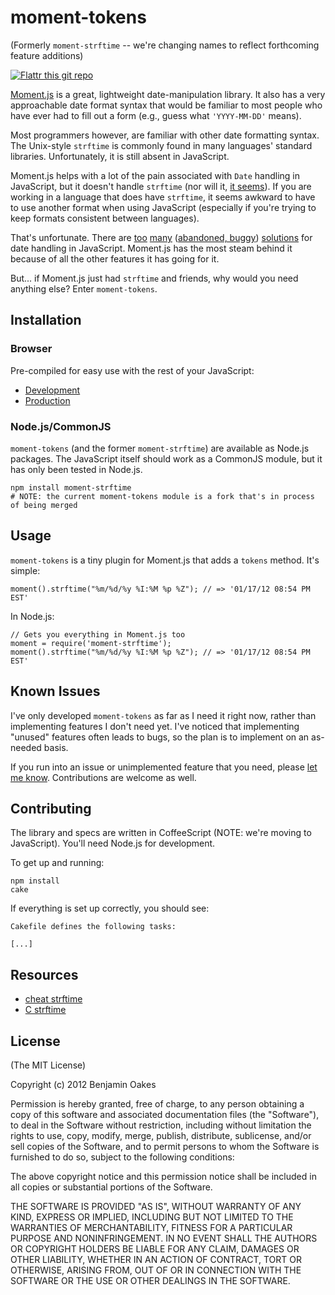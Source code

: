 # moment-tokens

(Formerly `moment-strftime` -- we're  changing names to reflect forthcoming feature additions)

[![Flattr this git repo](http://api.flattr.com/button/flattr-badge-large.png)](https://flattr.com/submit/auto?user_id=benjaminoakes&url=https://github.com/benjaminoakes/moment-tokens&title=moment-tokens&language=en_GB&tags=github&category=software)

[Moment.js](https://github.com/timrwood/moment) is a great, lightweight date-manipulation library.  It also has a very approachable date format syntax that would be familiar to most people who have ever had to fill out a form (e.g., guess what `'YYYY-MM-DD'` means).

Most programmers however, are familiar with other date formatting syntax.  The Unix-style `strftime` is commonly found in many languages' standard libraries.  Unfortunately, it is still absent in JavaScript.

Moment.js helps with a lot of the pain associated with `Date` handling in JavaScript, but it doesn't handle `strftime` (nor will it, [it seems](https://github.com/timrwood/moment/issues/49)).  If you are working in a language that does have `strftime`, it seems awkward to have to use another format when using JavaScript (especially if you're trying to keep formats consistent between languages).

That's unfortunate.  There are [too](https://github.com/loopj/commonjs-date-formatting) [many](https://github.com/loopj/commonjs-date-formatting) ([abandoned, buggy](http://hacks.bluesmoon.info/strftime/)) [solutions](https://github.com/zaius/jdate) for date handling in JavaScript.  Moment.js has the most steam behind it because of all the other features it has going for it.

But... if Moment.js just had `strftime` and friends, why would you need anything else?  Enter `moment-tokens`.

## Installation

### Browser

Pre-compiled for easy use with the rest of your JavaScript:

  * [Development](http://cloud.github.com/downloads/benjaminoakes/moment-tokens/moment-strftime.js)
  * [Production](https://github.com/downloads/benjaminoakes/moment-tokens/moment-strftime.min.js)

### Node.js/CommonJS

`moment-tokens` (and the former `moment-strftime`) are available as Node.js packages.  The JavaScript itself should work as a CommonJS module, but it has only been tested in Node.js.

    npm install moment-strftime
    # NOTE: the current moment-tokens module is a fork that's in process of being merged

## Usage

`moment-tokens` is a tiny plugin for Moment.js that adds a `tokens` method.  It's simple:

    moment().strftime("%m/%d/%y %I:%M %p %Z"); // => '01/17/12 08:54 PM EST'

In Node.js:

    // Gets you everything in Moment.js too
    moment = require('moment-strftime');
    moment().strftime("%m/%d/%y %I:%M %p %Z"); // => '01/17/12 08:54 PM EST'

## Known Issues

I've only developed `moment-tokens` as far as I need it right now, rather than implementing features I don't need yet.  I've noticed that implementing "unused" features often leads to bugs, so the plan is to implement on an as-needed basis.

If you run into an issue or unimplemented feature that you need, please [let me know](https://github.com/benjaminoakes/moment-strftime/issues).  Contributions are welcome as well.

## Contributing

The library and specs are written in CoffeeScript (NOTE: we're moving to JavaScript).  You'll need Node.js for development.

To get up and running:

    npm install
    cake

If everything is set up correctly, you should see:

    Cakefile defines the following tasks:
    
    [...]

## Resources

* [cheat strftime](http://cheat.errtheblog.com/s/strftime/)
* [C strftime](http://pubs.opengroup.org/onlinepubs/007908799/xsh/strftime.html)

## License

(The MIT License)

Copyright (c) 2012 Benjamin Oakes

Permission is hereby granted, free of charge, to any person obtaining a copy of this software and associated documentation files (the "Software"), to deal in the Software without restriction, including without limitation the rights to use, copy, modify, merge, publish, distribute, sublicense, and/or sell copies of the Software, and to permit persons to whom the Software is furnished to do so, subject to the following conditions:

The above copyright notice and this permission notice shall be included in all copies or substantial portions of the Software.

THE SOFTWARE IS PROVIDED "AS IS", WITHOUT WARRANTY OF ANY KIND, EXPRESS OR IMPLIED, INCLUDING BUT NOT LIMITED TO THE WARRANTIES OF MERCHANTABILITY, FITNESS FOR A PARTICULAR PURPOSE AND NONINFRINGEMENT. IN NO EVENT SHALL THE AUTHORS OR COPYRIGHT HOLDERS BE LIABLE FOR ANY CLAIM, DAMAGES OR OTHER LIABILITY, WHETHER IN AN ACTION OF CONTRACT, TORT OR OTHERWISE, ARISING FROM, OUT OF OR IN CONNECTION WITH THE SOFTWARE OR THE USE OR OTHER DEALINGS IN THE SOFTWARE.
